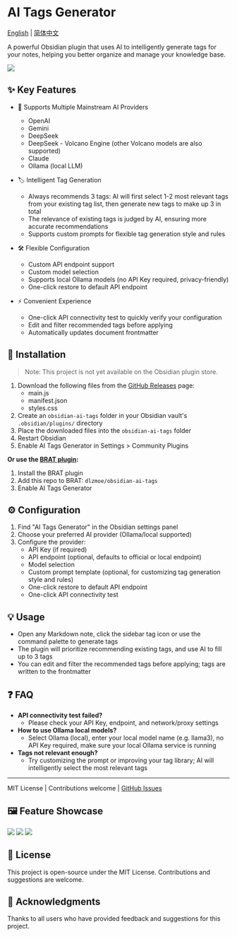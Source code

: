 # AI Tags Generator

[English](README.en.md) | [简体中文](README.md)

A powerful Obsidian plugin that uses AI to intelligently generate tags for your notes, helping you better organize and manage your knowledge base.

![](https://github.com/user-attachments/assets/cd11f758-8846-440d-8ff7-dba637cbcaf9)

## ✨ Key Features

- 🤖 Supports Multiple Mainstream AI Providers
  - OpenAI
  - Gemini
  - DeepSeek
  - DeepSeek - Volcano Engine (other Volcano models are also supported)
  - Claude
  - Ollama (local LLM)

- 🏷️ Intelligent Tag Generation
  - Always recommends 3 tags: AI will first select 1-2 most relevant tags from your existing tag list, then generate new tags to make up 3 in total
  - The relevance of existing tags is judged by AI, ensuring more accurate recommendations
  - Supports custom prompts for flexible tag generation style and rules

- 🛠️ Flexible Configuration
  - Custom API endpoint support
  - Custom model selection
  - Supports local Ollama models (no API Key required, privacy-friendly)
  - One-click restore to default API endpoint

- ⚡ Convenient Experience
  - One-click API connectivity test to quickly verify your configuration
  - Edit and filter recommended tags before applying
  - Automatically updates document frontmatter

## 🚀 Installation

> Note: This project is not yet available on the Obsidian plugin store.

1. Download the following files from the [GitHub Releases](https://github.com/dlzmoe/obsidian-ai-tags/releases) page:
   - main.js
   - manifest.json
   - styles.css
2. Create an `obsidian-ai-tags` folder in your Obsidian vault's `.obsidian/plugins/` directory
3. Place the downloaded files into the `obsidian-ai-tags` folder
4. Restart Obsidian
5. Enable AI Tags Generator in Settings > Community Plugins

**Or use the [BRAT plugin](https://github.com/TfTHacker/obsidian42-brat):**
1. Install the BRAT plugin
2. Add this repo to BRAT: `dlzmoe/obsidian-ai-tags`
3. Enable AI Tags Generator

## ⚙️ Configuration

1. Find "AI Tags Generator" in the Obsidian settings panel
2. Choose your preferred AI provider (Ollama/local supported)
3. Configure the provider:
   - API Key (if required)
   - API endpoint (optional, defaults to official or local endpoint)
   - Model selection
   - Custom prompt template (optional, for customizing tag generation style and rules)
   - One-click restore to default API endpoint
   - One-click API connectivity test

## 💡 Usage

- Open any Markdown note, click the sidebar tag icon or use the command palette to generate tags
- The plugin will prioritize recommending existing tags, and use AI to fill up to 3 tags
- You can edit and filter the recommended tags before applying; tags are written to the frontmatter

## ❓ FAQ

- **API connectivity test failed?**
  - Please check your API Key, endpoint, and network/proxy settings
- **How to use Ollama local models?**
  - Select Ollama (local), enter your local model name (e.g. llama3), no API Key required, make sure your local Ollama service is running
- **Tags not relevant enough?**
  - Try customizing the prompt or improving your tag library; AI will intelligently select the most relevant tags

---

MIT License | Contributions welcome | [GitHub Issues](https://github.com/dlzmoe/obsidian-ai-tags/issues)

## 🖼️ Feature Showcase

![](https://github.com/user-attachments/assets/571891dd-04cc-44f5-9168-3411133033ab)
![](https://github.com/user-attachments/assets/cd11f758-8846-440d-8ff7-dba637cbcaf9)
![](https://github.com/user-attachments/assets/0bb82f73-b3ab-49c9-b94f-558d6009477c)

## 📄 License

This project is open-source under the MIT License. Contributions and suggestions are welcome.

## 🙏 Acknowledgments

Thanks to all users who have provided feedback and suggestions for this project.